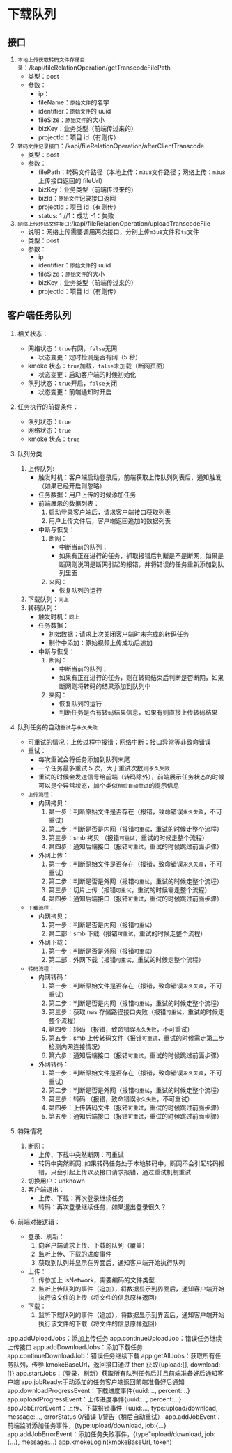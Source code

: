 # 下载队列

## 接口

1. `本地上传获取转码文件存储目录`：/kapi/fileRelationOperation/getTranscodeFilePath
    - 类型：post
    - 参数：
        - ip：
        - fileName：`原始文件`的名字
        - identifier：`原始文件`的 uuid
        - fileSize：`原始文件`的大小
        - bizKey：业务类型（前端传过来的）
        - projectId：项目 id（有则传）
1. `转码文件记录接口`：/kapi/fileRelationOperation/afterClientTranscode
    - 类型：post
    - 参数：
        - filePath：转码文件路径（本地上传：`m3u8`文件路径；网络上传：`m3u8`上传接口返回的 fileUrl）
        - bizKey：业务类型（前端传过来的）
        - bizId：`原始文件`记录接口返回
        - projectId：项目 id（有则传）
        - status: 1 //1：成功 -1：失败
1. `网络上传转码文件接口`:/kapi/fileRelationOperation/uploadTranscodeFile
    - 说明：网络上传需要调用两次接口，分别上传`m3u8`文件和`ts`文件
    - 类型：post
    - 参数：
        - ip
        - identifier：`原始文件`的 uuid
        - fileSize：`原始文件`的大小
        - bizKey：业务类型（前端传过来的）
        - projectId：项目 id（有则传）

## 客户端任务队列

1. 相关状态：

    - 网络状态：`true`有网，`false`无网
        - 状态变更：定时检测是否有网（5 秒）
    - kmoke 状态：`true`加载，`false`未加载（断网页面）
        - 状态变更：启动客户端的时候初始化
    - 队列状态：`true`开启，`false`关闭
        - 状态变更：前端通知时开启

1. 任务执行的前提条件：

    - 队列状态：`true`
    - 网络状态：`true`
    - kmoke 状态：`true`

1. 队列分类

    1. 上传队列:
        - 触发时机：客户端启动登录后，前端获取上传队列列表后，通知触发（如果已经开启则忽略）
        - 任务数据：用户上传的时候添加任务
        - 前端展示的数据列表：
            1. 启动登录客户端后，请求客户端接口获取列表
            1. 用户上传文件后，客户端返回追加的数据列表
        - 中断与恢复：
            1. 断网：
                - 中断当前的队列；
                - 如果有正在进行的任务，抓取报错后判断是不是断网，如果是断网则说明是断网引起的报错，并将错误的任务重新添加到队列里面
            1. 来网：
                - 恢复队列的运行
    1. 下载队列：`同上`
    1. 转码队列：
        - 触发时机：`同上`
        - 任务数据：
            - 初始数据：请求上次关闭客户端时未完成的转码任务
            - 制作中添加：原始视频上传成功后追加
        - 中断与恢复：
            1. 断网：
                - 中断当前的队列；
                - 如果有正在进行的任务，则在转码结束后判断是否断网，如果断网则将转码的结果添加到队列中
            1. 来网：
                - 恢复队列的运行
                - 判断任务是否有转码结果信息，如果有则直接上传转码结果

1. 队列任务的自动`重试`与`永久失败`

    - 可重试的情况：上传过程中报错；网络中断；接口异常等非致命错误
    - 重试：
        - 每次重试会将任务添加到队列末尾
        - 一个任务最多重试 5 次，大于重试次数则`永久失败`
        - 重试的时候会发送信号给前端（转码除外），前端展示任务状态的时候可以是个异常状态，加个类似`稍后自动重试`的提示信息
    - `上传流程`：
        - 内网拷贝：
            1. 第一步：判断原始文件是否存在（报错，致命错误`永久失败`，不可重试）
            1. 第二步：判断是否是内网（报错`可重试`，重试的时候走整个流程）
            1. 第三步：smb 拷贝 （报错`可重试`，重试的时候走整个流程）
            1. 第四步：通知后端接口（报错`可重试`，重试的时候跳过前面步骤）
        - 外网上传：
            1. 第一步：判断原始文件是否存在（报错，致命错误`永久失败`，不可重试）
            1. 第二步：判断是否是外网（报错`可重试`，重试的时候走整个流程）
            1. 第三步：切片上传（报错`可重试`，重试的时候需走整个流程）
            1. 第四步：通知后端接口（报错`可重试`，重试的时候跳过前面步骤）
    - `下载流程`：
        - 内网拷贝：
            1. 第一步：判断是否是内网（报错`可重试`）
            1. 第二部：smb 下载（报错`可重试`，重试的时候走整个流程）
        - 外网下载：
            1. 第一步：判断是否是外网（报错`可重试`）
            1. 第二部：外网下载（报错`可重试`，重试的时候走整个流程）
    - `转码流程`：
        - 内网转码：
            1. 第一步：判断原始文件是否存在（报错，致命错误`永久失败`，不可重试）
            1. 第二步：判断是否是内网（报错`可重试`，重试的时候走整个流程）
            1. 第三步：获取 nas 存储路径接口失败（报错`可重试`，重试的时候走整个流程）
            1. 第四步：转码 （报错，致命错误`永久失败`，不可重试）
            1. 第五步：smb 上传转码文件（报错`可重试`，重试的时候需走第二步检测内网连接情况）
            1. 第六步：通知后端接口（报错`可重试`，重试的时候跳过前面步骤）
        - 外网转码：
            1. 第一步：判断原始文件是否存在（报错，致命错误`永久失败`，不可重试）
            1. 第二步：判断是否是外网（报错`可重试`，重试的时候走整个流程）
            1. 第三步：转码 （报错，致命错误`永久失败`，不可重试）
            1. 第四步：上传转码文件（报错`可重试`，重试的时候跳过前面步骤）
            1. 第五步：通知后端接口（报错`可重试`，重试的时候跳过前面步骤）

1. 特殊情况

    1. 断网：
        - 上传、下载中突然断网：可重试
        - 转码中突然断网: 如果转码任务处于本地转码中，断网不会引起转码报错，只会引起上传以及接口请求报错，通过重试机制重试
    1. 切换用户：unknown
    1. 客户端退出：
        - 上传、下载：再次登录继续任务
        - 转码：再次登录继续任务，如果退出登录很久？

1. 前端对接逻辑：
    - 登录、刷新：
        1. 向客户端请求上传、下载的队列（覆盖）
        1. 监听上传、下载的进度事件
        1. 获取到队列并显示在界面后，通知客户端开始执行队列
    - 上传：
        1. 传参加上 isNetwork，需要编码的文件类型
        1. 监听上传队列的事件（追加），将数据显示到界面后，通知客户端开始执行该文件的上传（将文件的信息原样返回）
    - 下载：
        1. 监听下载队列的事件（追加），将数据显示到界面后，通知客户端开始执行该文件的下载（将文件的信息原样返回）

app.addUploadJobs：添加上传任务
app.continueUploadJob：错误任务继续上传接口
app.addDownloadJobs：添加下载任务
app.continueDownloadJob：错误任务继续下载
app.getAllJobs：获取所有任务队列，传参 kmokeBaseUrl，返回接口通过 then 获取{upload:[], download:[]}
app.startJobs：（登录，刷新）获取所有队列任务后并且前端准备好后通知客户端
app.jobReady:手动添加的任务客户端返回前端准备好后通知
app.downloadProgressEvent：下载进度事件{uuid:..., percent:...}
app.uploadProgressEvent：上传进度事件{uuid:..., percent:...}
app.JobErrorEvent：上传、下载报错事件（uuid:..., type:upload/download, message:..., errorStatus:0/错误 1/警告（稍后自动重试）
app.addJobEvent：前端监听添加任务事件，{type:upload/download, job:{...}
app.addJobErrorEvent：添加任务失败事件，{type"upload/download, job:{...}, message:...}
app.kmokeLogin(kmokeBaseUrl, token)
